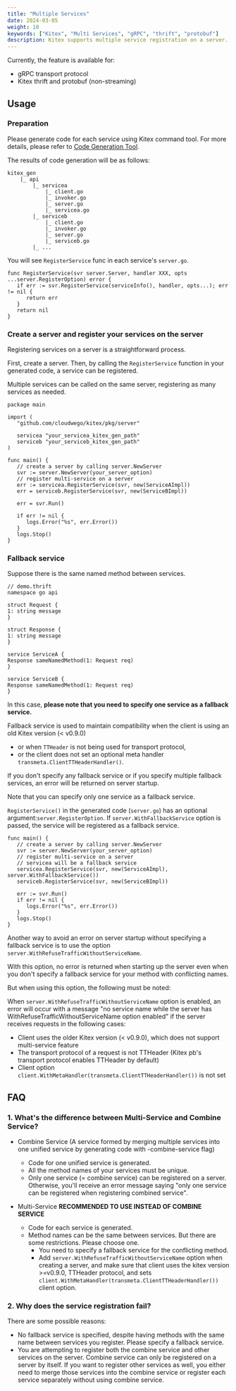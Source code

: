 ```yaml
---
title: "Multiple Services"
date: 2024-03-05
weight: 10
keywords: ["Kitex", "Multi Services", "gRPC", "thrift", "protobuf"]
description: Kitex supports multiple service registration on a server.
---
```


Currently, the feature is available for:
- gRPC transport protocol
- Kitex thrift and protobuf (non-streaming)

## Usage

### Preparation
Please generate code for each service using Kitex command tool. For more details, please refer to [Code Generation Tool](https://www.cloudwego.io/docs/kitex/tutorials/code-gen/code_generation/).

The results of code generation will be as follows:
```text
kitex_gen
    |_ api
        |_ servicea
            |_ client.go
            |_ invoker.go
            |_ server.go
            |_ servicea.go
        |_ serviceb
            |_ client.go
            |_ invoker.go
            |_ server.go
            |_ serviceb.go
        |_ ...
```

You will see `RegisterService`  func in each service's `server.go`.
```golang
func RegisterService(svr server.Server, handler XXX, opts ...server.RegisterOption) error {
   if err := svr.RegisterService(serviceInfo(), handler, opts...); err != nil {
      return err
   }
   return nil
}
```

### Create a server and register your services on the server
Registering services on a server is a straightforward process.

First, create a server. Then, by calling the `RegisterService` function in your generated code, a service can be registered.

Multiple services can be called on the same server, registering as many services as needed.

```golang
package main

import (
   "github.com/cloudwego/kitex/pkg/server"

   servicea "your_servicea_kitex_gen_path"
   serviceb "your_serviceb_kitex_gen_path"
)

func main() {
   // create a server by calling server.NewServer
   svr := server.NewServer(your_server_option)
   // register multi-service on a server
   err := servicea.RegisterService(svr, new(ServiceAImpl))
   err = serviceb.RegisterService(svr, new(ServiceBImpl))

   err = svr.Run()

   if err != nil {
      logs.Error("%s", err.Error())
   }
   logs.Stop()
}
```

### Fallback service
Suppose there is the same named method between services.

```thrift
// demo.thrift
namespace go api

struct Request {
1: string message
}

struct Response {
1: string message
}

service ServiceA {
Response sameNamedMethod(1: Request req)
}

service ServiceB {
Response sameNamedMethod(1: Request req)
}
```

In this case, **please note that you need to specify one service as a fallback service.**

Fallback service is used to maintain compatibility when the client is using an old Kitex version (< v0.9.0) 
- or when `TTHeader` is not being used for transport protocol, 
- or the client does not set an optional meta handler `transmeta.ClientTTHeaderHandler()`.

If you don't specify any fallback service or if you specify multiple fallback services, an error will be returned on server startup.

Note that you can specify only one service as a fallback service.

`RegisterService()` in the generated code (`server.go`) has an optional argument:`server.RegisterOption`.
If `server.WithFallbackService` option is passed, the service will be registered as a fallback service.

```golang
func main() {
   // create a server by calling server.NewServer
   svr := server.NewServer(your_server_option)
   // register multi-service on a server
   // servicea will be a fallback service
   servicea.RegisterService(svr, new(ServiceAImpl), server.WithFallbackService())
   serviceb.RegisterService(svr, new(ServiceBImpl))

   err := svr.Run()
   if err != nil {
      logs.Error("%s", err.Error())
   }
   logs.Stop()
}
```

Another way to avoid an error on server startup without specifying a fallback service is to use the option `server.WithRefuseTrafficWithoutServiceName`.

With this option, no error is returned when starting up the server even when you don't specify a fallback service for your method with conflicting names.

But when using this option, the following must be noted:

When `server.WithRefuseTrafficWithoutServiceName` option is enabled, an error will occur with a message "no service name while the server has WithRefuseTrafficWithoutServiceName option enabled" 
if the server receives requests in the following cases:
- Client uses the older Kitex version (< v0.9.0), which does not support multi-service feature 
- The transport protocol of a request is not TTHeader (Kitex pb's transport protocol enables TTHeader by default)
- Client option `client.WithMetaHandler(transmeta.ClientTTHeaderHandler())` is not set

## FAQ
### 1. What's the difference between Multi-Service and Combine Service?
- Combine Service (A service formed by merging multiple services into one unified service by generating code with -combine-service flag)
  - Code for one unified service is generated.
  - All the method names of your services must be unique.
  - Only one service (= combine service) can be registered on a server. 
    Otherwise, you'll receive an error message saying "only one service can be registered when registering combined service".

- Multi-Service **RECOMMENDED TO USE INSTEAD OF COMBINE SERVICE**
  - Code for each service is generated.
  - Method names can be the same between services. But there are some restrictions. Please choose one.
    - You need to specify a fallback service for the conflicting method.
    - Add `server.WithRefuseTrafficWithoutServiceName` option when creating a server, 
      and make sure that client uses the kitex version >=v0.9.0, TTHeader protocol, 
      and sets `client.WithMetaHandler(transmeta.ClientTTHeaderHandler())` client option.

### 2. Why does the service registration fail?
There are some possible reasons:
- No fallback service is specified, despite having methods with the same name between services you register.
  Please specify a fallback service.
- You are attempting to register both the combine service and other services on the server.
  Combine service can only be registered on a server by itself. If you want to register other services as well, you either need to merge those services into the combine service or register each service separately without using combine service.
